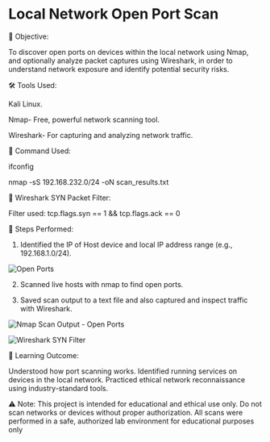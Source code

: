 # Local Network Open Port Scan

🎯 Objective:

To discover open ports on devices within the local network using Nmap, and optionally analyze packet captures using Wireshark, in order to understand network exposure and identify potential security risks.


🛠️ Tools Used:

Kali Linux.

Nmap- Free, powerful network scanning tool.

Wireshark-  For capturing and analyzing network traffic.


🔧 Command Used:

ifconfig 

nmap -sS 192.168.232.0/24 -oN scan_results.txt

🔧 Wireshark SYN Packet Filter:
  
Filter used:
tcp.flags.syn == 1 && tcp.flags.ack == 0


🧭 Steps Performed:

1. Identified the IP of Host device and local IP address range (e.g., 192.168.1.0/24).


![Open Ports](https://github.com/user-attachments/assets/865058a8-7477-4efd-9047-05760ba0b619)

2. Scanned live hosts with nmap to find open ports.

3. Saved scan output to a text file and also captured and inspect traffic with Wireshark.


![Nmap Scan Output - Open Ports](https://github.com/user-attachments/assets/9ae95f2b-e8e6-4f1d-b713-7deffdcda624)

![Wireshark SYN Filter](https://github.com/user-attachments/assets/bc32a05f-5a58-49f6-b434-4ea656847965)


🚀 Learning Outcome:

Understood how port scanning works.
Identified running services on devices in the local network.
Practiced ethical network reconnaissance using industry-standard tools.


⚠️ Note:
This project is intended for educational and ethical use only. Do not scan networks or devices without proper authorization.
All scans were performed in a safe, authorized lab environment for educational purposes only
